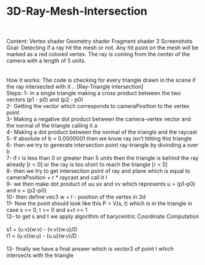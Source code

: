 # 3D-Ray-Mesh-Intersection

<br><br>
Content:
Vertex shader
Geometry shader
Fragment shader
3 Screenshots
<br>
Goal:
Detecting if a ray hit the mesh or not.
Any hit point on the mesh will be marked as a red colored vertex.
The ray is coming from the center of the camera with a length of 5 units.
<br>
<br>
<br>
How it works:
The code is checking for every triangle drawn in the scene if the ray intersected with it .. [Ray-Triangle intersection]
<br>
Steps:
1- in a single triangle making a cross product between the two vectors (p1 - p0) and (p2 - p0)<br>
2- Getting the vector which corresponds to cameraPosition to the vertex point<br>
3- Making a negative dot product between the camera-vertex vector and the normal of the triangle calling it a<br>
4- Making a dot product between the normal of the triangle and the raycast<br>
5- if absolute of b < 0.0000001 then we know ray isn't hitting this triangle<br>
6- then we try to generate intersection point ray-triangle by divinding a over b<br>
7- if r is less than 0 or greater than 5 units then the triangle is behind the ray already [r < 0] or the ray is too short to reach the triangle [r < 5]<br>
8- then we try to get intersection point of ray and plane which is equal to cameraPosition + r * raycast and call it I<br>
9- we then make dot product of uu uv and vv which represents u = (p1-p0) and v = (p2-p0)<br>
10- then define vec3 w = I - position of the vertex in 3d<br>
11- Now the point should look like this P = V(s, t) which is in the triangle in case s >= 0, t >= 0 and s+t <= 1<br>
12- to get s and t we apply algorithm of barycentric Coordinate Computation<br>
<br>
s1 = (u.v)(w.v) - (v.v)(w.u)/D<br>
t1 = (u.v)(w.u) - (u.u)(w.v)/D<br>
<br>
13- finally we have a final answer which is vector3 of point I which intersects with the triangle  <br><br>


